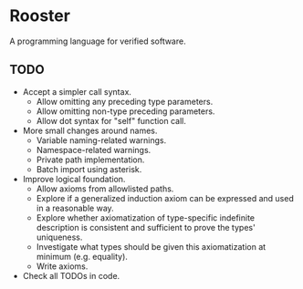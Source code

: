 # Rooster
A programming language for verified software.

## TODO
* Accept a simpler call syntax.
  - Allow omitting any preceding type parameters.
  - Allow omitting non-type preceding parameters.
  - Allow dot syntax for "self" function call.
* More small changes around names.
  - Variable naming-related warnings.
  - Namespace-related warnings.
  - Private path implementation.
  - Batch import using asterisk.
* Improve logical foundation.
  - Allow axioms from allowlisted paths.
  - Explore if a generalized induction axiom can be
    expressed and used in a reasonable way.
  - Explore whether axiomatization of type-specific
    indefinite description is consistent and sufficient
    to prove the types' uniqueness.
  - Investigate what types should be given this
    axiomatization at minimum (e.g. equality).
  - Write axioms.
* Check all TODOs in code.
